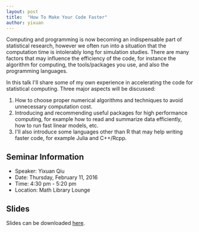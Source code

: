```yaml
---
layout: post
title:  "How To Make Your Code Faster"
author: yixuan
---
```


Computing and programming is now becoming an indispensable part of statistical research, however we often run into a situation that the computation time is intolerably long for simulation studies. There are many factors that may influence the efficiency of the code, for instance the algorithm for computing, the tools/packages you use, and also the programming languages.

In this talk I'll share some of my own experience in accelerating the code for statistical computing. Three major aspects will be discussed:

1. How to choose proper numerical algorithms and techniques to avoid unnecessary computation cost.
2. Introducing and recommending useful packages for high performance computing, for example how to read and summarize data efficiently, how to run fast linear models, etc.
3. I'll also introduce some languages other than R that may help writing faster code, for example Julia and C++/Rcpp.

## Seminar Information

- Speaker: Yixuan Qiu
- Date: Thursday, February 11, 2016
- Time: 4:30 pm - 5:20 pm
- Location: Math Library Lounge

## Slides

Slides can be downloaded [here](/slides/yixuan/computing.html).
